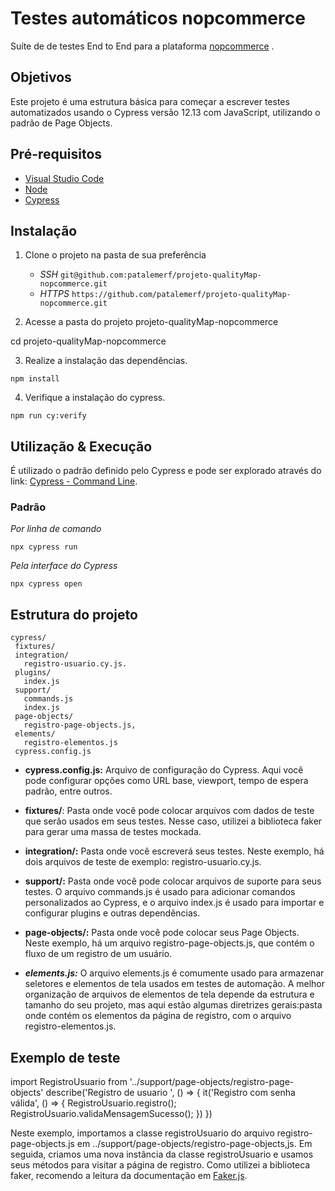 
#  Testes automáticos nopcommerce

Suíte de de testes End to End para a plataforma [nopcommerce](https://demo.nopcommerce.com/) .

## Objetivos

Este projeto é uma estrutura básica para começar a escrever testes automatizados usando o Cypress versão 12.13 com JavaScript, utilizando o padrão de Page Objects.

## Pré-requisitos

-   [Visual Studio Code](https://code.visualstudio.com/)
-   [Node](https://nodejs.org/en/)
-   [Cypress](https://docs.cypress.io/guides/getting-started/installing-cypress#Installing)

## Instalação

1.  Clone o projeto na pasta de sua preferência
    -   *SSH* `git@github.com:patalemerf/projeto-qualityMap-nopcommerce.git`
    -   *HTTPS* `https://github.com/patalemerf/projeto-qualityMap-nopcommerce.git`

2.  Acesse a pasta do projeto projeto-qualityMap-nopcommerce

cd projeto-qualityMap-nopcommerce


3.  Realize a instalação das dependências.


`npm install`


4.  Verifique a instalação do cypress.


`npm run cy:verify`


## Utilização & Execução
É utilizado o padrão definido pelo Cypress e pode ser explorado através do link: [Cypress - Command Line](https://docs.cypress.io/guides/guides/command-line).

### [](#padr%C3%A3o)Padrão

*Por linha de comando*

`npx cypress run`

*Pela interface do Cypress*

`npx cypress open `


   
## Estrutura do projeto

    cypress/
     fixtures/
     integration/
       registro-usuario.cy.js.
     plugins/
       index.js
     support/
       commands.js
       index.js
     page-objects/
       registro-page-objects.js, 
     elements/
       registro-elementos.js
     cypress.config.js
    
- **cypress.config.js:** Arquivo de configuração do Cypress. Aqui você pode configurar opções como URL base, viewport, tempo de espera padrão, entre outros.

- **fixtures/**: Pasta onde você pode colocar arquivos com dados de teste que serão usados em seus testes. Nesse caso, utilizei a biblioteca faker para gerar uma massa de testes mockada.

- **integration/:** Pasta onde você escreverá seus testes. Neste exemplo, há dois arquivos de teste de exemplo: registro-usuario.cy.js.

- **support/:** Pasta onde você pode colocar arquivos de suporte para seus testes. O arquivo commands.js é usado para adicionar comandos personalizados ao Cypress, e o arquivo index.js é usado para importar e configurar plugins e outras dependências.

- **page-objects/:** Pasta onde você pode colocar seus Page Objects. Neste exemplo, há um arquivo registro-page-objects.js, que contém o fluxo de um registro de um usuário.

- ***elements.js:*** O arquivo elements.js é comumente usado para armazenar seletores e elementos de tela usados em testes de automação. A melhor organização de arquivos de elementos de tela depende da estrutura e tamanho do seu projeto, mas aqui estão algumas diretrizes gerais:pasta onde contém os elementos da página de registro, com o arquivo registro-elementos.js.

## Exemplo de teste

import RegistroUsuario from '../support/page-objects/registro-page-objects'
  describe('Registro de usuario ', () => {
    it('Registro com senha válida', () => {
      RegistroUsuario.registro();
      RegistroUsuario.validaMensagemSucesso();
})
})

Neste exemplo, importamos a classe registroUsuario do arquivo registro-page-objects.js em ../support/page-objects/registro-page-objects,js. Em seguida, criamos uma nova instância da classe registroUsuario e usamos seus métodos para visitar a página de registro.
Como utilizei a biblioteca faker, recomendo a leitura da documentação em [Faker.js](https://fakerjs.dev/guide/).

